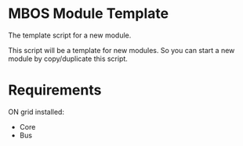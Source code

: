 # MBOS Module Template
The template script for a new module.

This script will be a template for new modules. So you can start a new module
by copy/duplicate this script.

# Requirements
ON grid installed:
* Core
* Bus

